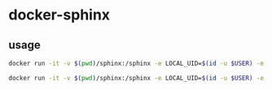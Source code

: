# docker-sphinx
## usage

<!-- ```
docker compose up -d

docker run -it -v $(pwd)/temp:/temp -e LOCAL_UID=$(id -u $USER) -e LOCAL_GID=$(id -g $USER) 20221221-sphinx bash
``` -->

```bash
docker run -it -v $(pwd)/sphinx:/sphinx -e LOCAL_UID=$(id -u $USER) -e LOCAL_GID=$(id -g $USER) sphinx:20221221 sphinx-quickstart
```

```bash
docker run -it -v $(pwd)/sphinx:/sphinx -e LOCAL_UID=$(id -u $USER) -e LOCAL_GID=$(id -g $USER) sphinx:20221221 make html
```
